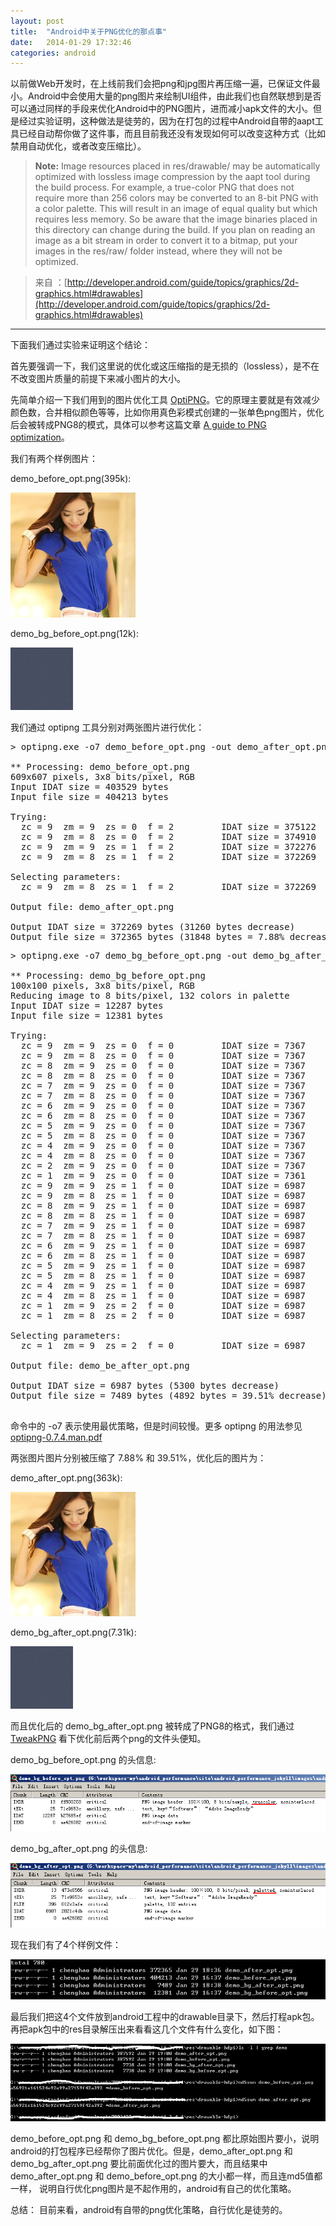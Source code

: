 ```yaml
---
layout: post
title:  "Android中关于PNG优化的那点事"
date:   2014-01-29 17:32:46
categories: android
---
```


以前做Web开发时，在上线前我们会把png和jpg图片再压缩一遍，已保证文件最小。Android中会使用大量的png图片来绘制UI组件，由此我们也自然联想到是否可以通过同样的手段来优化Android中的PNG图片，进而减小apk文件的大小。但是经过实验证明，这种做法是徒劳的，因为在打包的过程中Android自带的aapt工具已经自动帮你做了这件事，而且目前我还没有发现如何可以改变这种方式（比如禁用自动优化，或者改变压缩比）。

><strong>Note:</strong> Image resources placed in res/drawable/ may be automatically optimized with lossless image compression by the aapt tool during the build process. For example, a true-color PNG that does not require more than 256 colors may be converted to an 8-bit PNG with a color palette. This will result in an image of equal quality but which requires less memory. So be aware that the image binaries placed in this directory can change during the build. If you plan on reading an image as a bit stream in order to convert it to a bitmap, put your images in the res/raw/ folder instead, where they will not be optimized.

>来自 ：[http://developer.android.com/guide/topics/graphics/2d-graphics.html#drawables](http://developer.android.com/guide/topics/graphics/2d-graphics.html#drawables)

***

下面我们通过实验来证明这个结论：

首先要强调一下，我们这里说的优化或这压缩指的是无损的（lossless），是不在不改变图片质量的前提下来减小图片的大小。

先简单介绍一下我们用到的图片优化工具 [OptiPNG](http://optipng.sourceforge.net/)。它的原理主要就是有效减少颜色数，合并相似颜色等等，比如你用真色彩模式创建的一张单色png图片，优化后会被转成PNG8的模式，具体可以参考这篇文章 [A guide to PNG optimization](http://optipng.sourceforge.net/pngtech/optipng.html)。

我们有两个样例图片：

<p>demo_before_opt.png(395k):</p>
<img title="demo_before_opt.png" src="/images/android-sth-about-png-optimization/demo_before_opt.png" width="200" />

<p>demo_bg_before_opt.png(12k):</p>
<img title="demo_bg_before_opt.png" src="/images/android-sth-about-png-optimization/demo_bg_before_opt.png"  />

我们通过 optipng 工具分别对两张图片进行优化：

<pre>
> optipng.exe -o7 demo_before_opt.png -out demo_after_opt.png

** Processing: demo_before_opt.png
609x607 pixels, 3x8 bits/pixel, RGB
Input IDAT size = 403529 bytes
Input file size = 404213 bytes

Trying:
  zc = 9  zm = 9  zs = 0  f = 2         IDAT size = 375122
  zc = 9  zm = 8  zs = 0  f = 2         IDAT size = 374910
  zc = 9  zm = 9  zs = 1  f = 2         IDAT size = 372276
  zc = 9  zm = 8  zs = 1  f = 2         IDAT size = 372269

Selecting parameters:
  zc = 9  zm = 8  zs = 1  f = 2         IDAT size = 372269

Output file: demo_after_opt.png

Output IDAT size = 372269 bytes (31260 bytes decrease)
Output file size = 372365 bytes (31848 bytes = 7.88% decrease)
</pre>

<pre>
> optipng.exe -o7 demo_bg_before_opt.png -out demo_bg_after_opt.png

** Processing: demo_bg_before_opt.png
100x100 pixels, 3x8 bits/pixel, RGB
Reducing image to 8 bits/pixel, 132 colors in palette
Input IDAT size = 12287 bytes
Input file size = 12381 bytes

Trying:
  zc = 9  zm = 9  zs = 0  f = 0         IDAT size = 7367
  zc = 9  zm = 8  zs = 0  f = 0         IDAT size = 7367
  zc = 8  zm = 9  zs = 0  f = 0         IDAT size = 7367
  zc = 8  zm = 8  zs = 0  f = 0         IDAT size = 7367
  zc = 7  zm = 9  zs = 0  f = 0         IDAT size = 7367
  zc = 7  zm = 8  zs = 0  f = 0         IDAT size = 7367
  zc = 6  zm = 9  zs = 0  f = 0         IDAT size = 7367
  zc = 6  zm = 8  zs = 0  f = 0         IDAT size = 7367
  zc = 5  zm = 9  zs = 0  f = 0         IDAT size = 7367
  zc = 5  zm = 8  zs = 0  f = 0         IDAT size = 7367
  zc = 4  zm = 9  zs = 0  f = 0         IDAT size = 7367
  zc = 4  zm = 8  zs = 0  f = 0         IDAT size = 7367
  zc = 2  zm = 9  zs = 0  f = 0         IDAT size = 7367
  zc = 1  zm = 9  zs = 0  f = 0         IDAT size = 7361
  zc = 9  zm = 9  zs = 1  f = 0         IDAT size = 6987
  zc = 9  zm = 8  zs = 1  f = 0         IDAT size = 6987
  zc = 8  zm = 9  zs = 1  f = 0         IDAT size = 6987
  zc = 8  zm = 8  zs = 1  f = 0         IDAT size = 6987
  zc = 7  zm = 9  zs = 1  f = 0         IDAT size = 6987
  zc = 7  zm = 8  zs = 1  f = 0         IDAT size = 6987
  zc = 6  zm = 9  zs = 1  f = 0         IDAT size = 6987
  zc = 6  zm = 8  zs = 1  f = 0         IDAT size = 6987
  zc = 5  zm = 9  zs = 1  f = 0         IDAT size = 6987
  zc = 5  zm = 8  zs = 1  f = 0         IDAT size = 6987
  zc = 4  zm = 9  zs = 1  f = 0         IDAT size = 6987
  zc = 4  zm = 8  zs = 1  f = 0         IDAT size = 6987
  zc = 1  zm = 9  zs = 2  f = 0         IDAT size = 6987
  zc = 1  zm = 8  zs = 2  f = 0         IDAT size = 6987

Selecting parameters:
  zc = 1  zm = 9  zs = 2  f = 0         IDAT size = 6987

Output file: demo_be_after_opt.png

Output IDAT size = 6987 bytes (5300 bytes decrease)
Output file size = 7489 bytes (4892 bytes = 39.51% decrease)

</pre>

命令中的 -o7 表示使用最优策略，但是时间较慢。更多 optipng 的用法参见 [optipng-0.7.4.man.pdf](http://optipng.sourceforge.net/optipng-0.7.4.man.pdf)

两张图片图片分别被压缩了 7.88% 和 39.51%，优化后的图片为：

<p>demo_after_opt.png(363k):</p>
<img title="demo_after_opt.png" src="/images/android-sth-about-png-optimization/demo_after_opt.png" width="200" />

<p>demo_bg_after_opt.png(7.31k):</p>
<img title="demo_bg_after_opt.png" src="/images/android-sth-about-png-optimization/demo_bg_after_opt.png"  />

而且优化后的 demo\_bg\_after\_opt.png 被转成了PNG8的格式，我们通过 [TweakPNG](http://entropymine.com/jason/tweakpng/) 看下优化前后两个png的文件头便知。

<p>demo_bg_before_opt.png 的头信息:</p>
<img title="demo_bg_before_opt.png 的头信息" src="/images/android-sth-about-png-optimization/demo_bg_before_opt_header.png"  />

<p>demo_bg_after_opt.png 的头信息:</p>
<img title="demo_bg_after_opt.png 的头信息" src="/images/android-sth-about-png-optimization/demo_bg_after_opt_header.png"  />

<p>现在我们有了4个样例文件：</p>
<img title="所有样例文件" src="/images/android-sth-about-png-optimization/build_before.png"  />

最后我们把这4个文件放到android工程中的drawable目录下，然后打程apk包。再把apk包中的res目录解压出来看看这几个文件有什么变化，如下图：

<img  src="/images/android-sth-about-png-optimization/result.png"  />

demo_before_opt.png 和 demo_bg_before_opt.png 都比原始图片要小，说明android的打包程序已经帮你了图片优化。但是，demo_after_opt.png 和 demo_bg_after_opt.png 要比前面优化过的图片要大，而且结果中demo_after_opt.png 和 demo_before_opt.png 的大小都一样，而且连md5值都一样， 说明自行优化png图片是不起作用的，android有自己的优化策略。

总结：
目前来看，android有自带的png优化策略，自行优化是徒劳的。